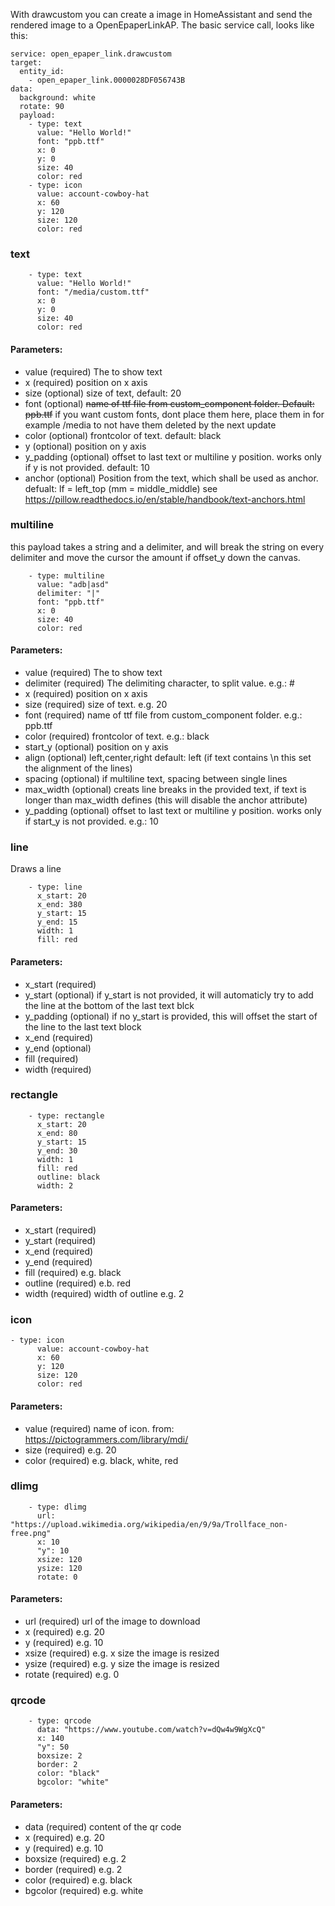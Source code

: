 With drawcustom you can create a image in HomeAssistant and send the rendered image to a OpenEpaperLinkAP.
The basic service call, looks like this:
```
service: open_epaper_link.drawcustom
target:
  entity_id:
    - open_epaper_link.0000028DF056743B
data:
  background: white
  rotate: 90
  payload:
    - type: text
      value: "Hello World!"
      font: "ppb.ttf"
      x: 0
      y: 0
      size: 40
      color: red
    - type: icon
      value: account-cowboy-hat
      x: 60
      y: 120
      size: 120
      color: red
```
### text
```
    - type: text
      value: "Hello World!"
      font: "/media/custom.ttf"
      x: 0
      y: 0
      size: 40
      color: red
```
#### Parameters:
- value (required) The to show text
- x (required) position on x axis
- size (optional) size of text, default: 20
- font (optional) ~~name of ttf file from custom_component folder. Default: ppb.ttf~~ if you want custom fonts, dont place them here, place them in for example /media to not have them deleted by the next update
- color (optional) frontcolor of text. default: black
- y (optional) position on y axis
- y_padding (optional) offset to last text or multiline y position. works only if y is not provided. default: 10
- anchor (optional) Position from the text, which shall be used as anchor. defualt: lf = left_top (mm = middle_middle) see https://pillow.readthedocs.io/en/stable/handbook/text-anchors.html

### multiline
this payload takes a string and a delimiter, and will break the string on every delimiter and move the cursor the amount if offset_y down the canvas.
```
    - type: multiline
      value: "adb|asd"
      delimiter: "|"
      font: "ppb.ttf"
      x: 0
      size: 40
      color: red
```
#### Parameters:
- value (required) The to show text
- delimiter (required) The delimiting character, to split value. e.g.: #
- x (required) position on x axis
- size (required) size of text. e.g. 20
- font (required) name of ttf file from custom_component folder. e.g.: ppb.ttf
- color (required) frontcolor of text. e.g.: black
- start_y (optional) position on y axis
- align (optional) left,center,right default: left (if text contains \n this set the alignment of the lines)
- spacing (optional) if multiline text, spacing between single lines
- max_width (optional) creats line breaks in the provided text, if text is longer than max_width defines (this will disable the anchor attribute)
- y_padding (optional) offset to last text or multiline y position. works only if start_y is not provided. e.g.: 10

### line
Draws a line
```
    - type: line
      x_start: 20 
      x_end: 380
      y_start: 15
      y_end: 15
      width: 1
      fill: red
```
#### Parameters:
- x_start (required)
- y_start (optional) if y_start is not provided, it will automaticly try to add the line at the bottom of the last text blck
- y_padding (optional) if no y_start is provided, this will offset the start of the line to the last text block
- x_end (required)
- y_end (optional)
- fill (required)
- width (required)

### rectangle
```
    - type: rectangle
      x_start: 20 
      x_end: 80
      y_start: 15
      y_end: 30
      width: 1
      fill: red
      outline: black
      width: 2
```
#### Parameters:
- x_start (required)
- y_start (required)
- x_end (required)
- y_end (required)
- fill (required) e.g. black
- outline (required) e.b. red
- width (required) width of outline e.g. 2

### icon
```
- type: icon
      value: account-cowboy-hat
      x: 60
      y: 120
      size: 120
      color: red
```
#### Parameters:
- value (required) name of icon. from: https://pictogrammers.com/library/mdi/
- size (required) e.g. 20
- color (required)  e.g. black, white, red

### dlimg
```
    - type: dlimg
      url: "https://upload.wikimedia.org/wikipedia/en/9/9a/Trollface_non-free.png"
      x: 10
      "y": 10
      xsize: 120
      ysize: 120
      rotate: 0
```
#### Parameters:
- url (required) url of the image to download
- x (required) e.g. 20
- y (required)  e.g. 10
- xsize (required)  e.g. x size the image is resized 
- ysize (required)  e.g. y size the image is resized 
- rotate (required)  e.g. 0

### qrcode
```
    - type: qrcode
      data: "https://www.youtube.com/watch?v=dQw4w9WgXcQ"
      x: 140
      "y": 50
      boxsize: 2
      border: 2
      color: "black"
      bgcolor: "white"
```
#### Parameters:
- data (required) content of the qr code
- x (required) e.g. 20
- y (required)  e.g. 10
- boxsize (required)  e.g. 2
- border (required)  e.g. 2
- color (required)  e.g. black
- bgcolor (required)  e.g. white
